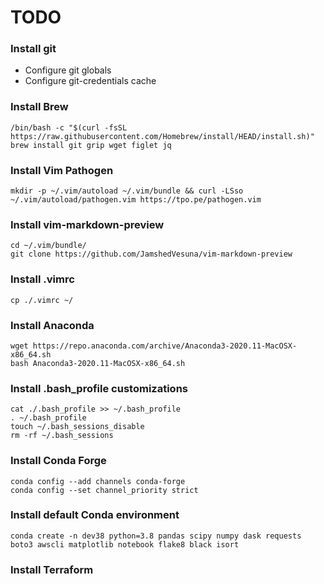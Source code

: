 # TODO
### Install git
  * Configure git globals
  * Configure git-credentials cache

### Install Brew

    /bin/bash -c "$(curl -fsSL https://raw.githubusercontent.com/Homebrew/install/HEAD/install.sh)"
    brew install git grip wget figlet jq

### Install Vim Pathogen

    mkdir -p ~/.vim/autoload ~/.vim/bundle && curl -LSso ~/.vim/autoload/pathogen.vim https://tpo.pe/pathogen.vim

### Install vim-markdown-preview

    cd ~/.vim/bundle/
    git clone https://github.com/JamshedVesuna/vim-markdown-preview
    
### Install .vimrc

    cp ./.vimrc ~/

### Install Anaconda

    wget https://repo.anaconda.com/archive/Anaconda3-2020.11-MacOSX-x86_64.sh
    bash Anaconda3-2020.11-MacOSX-x86_64.sh

### Install .bash_profile customizations

    cat ./.bash_profile >> ~/.bash_profile
    . ~/.bash_profile
    touch ~/.bash_sessions_disable
    rm -rf ~/.bash_sessions

### Install Conda Forge

    conda config --add channels conda-forge
    conda config --set channel_priority strict

### Install default Conda environment

    conda create -n dev38 python=3.8 pandas scipy numpy dask requests boto3 awscli matplotlib notebook flake8 black isort

### Install Terraform

